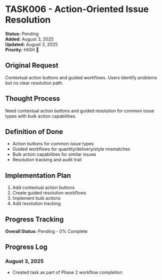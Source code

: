 # TASK006 - Action-Oriented Issue Resolution

**Status:** Pending  
**Added:** August 3, 2025  
**Updated:** August 3, 2025  
**Priority:** HIGH 🎯

## Original Request
Contextual action buttons and guided workflows. Users identify problems but no clear resolution path.

## Thought Process
Need contextual action buttons and guided resolution for common issue types with bulk action capabilities.

## Definition of Done
- Action buttons for common issue types
- Guided workflows for quantity/delivery/style mismatches
- Bulk action capabilities for similar issues
- Resolution tracking and audit trail

## Implementation Plan
1. Add contextual action buttons
2. Create guided resolution workflows
3. Implement bulk actions
4. Add resolution tracking

## Progress Tracking
**Overall Status:** Pending - 0% Complete

## Progress Log
### August 3, 2025
- Created task as part of Phase 2 workflow completion
